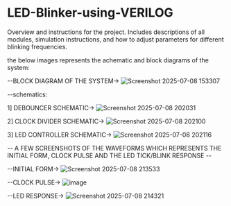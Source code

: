 # LED-Blinker-using-VERILOG
Overview and instructions for the project. Includes descriptions of all modules, simulation instructions, and how to adjust parameters for different blinking frequencies.


the below images represents the achematic and block diagrams of the system:

--BLOCK DIAGRAM OF THE SYSTEM->
![Screenshot 2025-07-08 153307](https://github.com/user-attachments/assets/78fa751d-3538-42f3-8505-ad8d35d4cd6b)


--schematics:

1] DEBOUNCER SCHEMATIC->
![Screenshot 2025-07-08 202031](https://github.com/user-attachments/assets/1043718b-0487-4724-9d88-596323a6e2fa)

2] CLOCK DIVIDER SCHEMATIC->
![Screenshot 2025-07-08 202100](https://github.com/user-attachments/assets/7ec9e20b-4ce6-451a-a79e-f096e6324d7b)

3] LED CONTROLLER SCHEMATIC->
![Screenshot 2025-07-08 202116](https://github.com/user-attachments/assets/9b2b1f9d-2cfb-4b84-9f4a-a221b3c735c3)



-- A FEW SCREENSHOTS OF THE WAVEFORMS WHICH REPRESENTS THE INITIAL FORM, CLOCK PULSE AND THE LED TICK/BLINK RESPONSE --

--INITIAL FORM->
![Screenshot 2025-07-08 213533](https://github.com/user-attachments/assets/696bbc64-8180-4e1a-a2a8-1640e4ebe1f1)

--CLOCK PULSE->
![image](https://github.com/user-attachments/assets/05041609-5da5-407b-8493-6b400e891635)

--LED RESPONSE->
![Screenshot 2025-07-08 214321](https://github.com/user-attachments/assets/7dff6bac-8827-4aa5-bdc9-814d58260cac)
